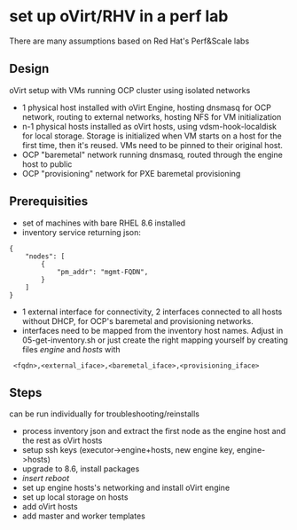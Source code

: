 # set up oVirt/RHV in a perf lab

There are many assumptions based on Red Hat's Perf&Scale labs

## Design
oVirt setup with VMs running OCP cluster using isolated networks
- 1 physical host installed with oVirt Engine, hosting dnsmasq for OCP network, routing to external networks, hosting NFS for VM initialization
- n-1 physical hosts installed as oVirt hosts, using vdsm-hook-localdisk for local storage. Storage is initialized when VM starts on a host for the first time, then it's reused. VMs need to be pinned to their original host.
- OCP "baremetal" network running dnsmasq, routed through the engine host to public
- OCP "provisioning" network for PXE baremetal provisioning

## Prerequisities
- set of machines with bare RHEL 8.6 installed
- inventory service returning json:
```
{
    "nodes": [
        {
            "pm_addr": "mgmt-FQDN",
        }
    ]
}
```
- 1 external interface for connectivity, 2 interfaces connected to all hosts without DHCP, for OCP's baremetal and provisioning networks.
- interfaces need to be mapped from the inventory host names. Adjust in 05-get-inventory.sh or just create the right mapping yourself by creating files _engine_ and _hosts_ with
```
 <fqdn>,<external_iface>,<baremetal_iface>,<provisioning_iface>
 ```

## Steps
can be run individually for troubleshooting/reinstalls
- process inventory json and extract the first node as the engine host and the rest as oVirt hosts
- setup ssh keys (executor->engine+hosts, new engine key, engine->hosts)
- upgrade to 8.6, install packages
- _insert reboot_
- set up engine hosts's networking and install oVirt engine
- set up local storage on hosts
- add oVirt hosts
- add master and worker templates
